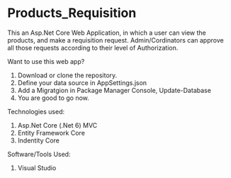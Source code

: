 # Products_Requisition
This an Asp.Net Core Web Application, in which a user can view the products, and make a requisition request. 
Admin/Cordinators can approve all those requests according to their level of Authorization.

Want to use this web app?

1. Download or clone the repository.
2. Define your data source in AppSettings.json
3. Add a Migratgion in Package Manager Console, Update-Database
4. You are good to go now.

Technologies used:

1. Asp.Net Core (.Net 6) MVC
2. Entity Framework Core
3. Indentity Core

Software/Tools Used:

1. Visual Studio
